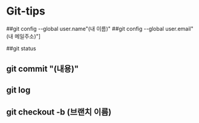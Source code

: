 # Git-tips

##git config --global user.name"(내 이름)"
##git config --global user.email"(내 메일주소)"]


##git status


## git commit "(내용)"


## git log


## git checkout -b (브랜치 이름)
